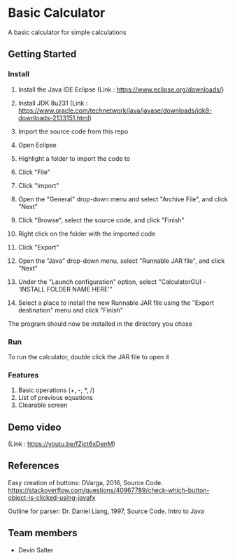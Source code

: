 # Basic Calculator

A basic calculator for simple calculations 

## Getting Started

### Install

1. Install the Java IDE Eclipse (Link : https://www.eclipse.org/downloads/)
2. Install JDK 8u231 (Link : https://www.oracle.com/technetwork/java/javase/downloads/jdk8-downloads-2133151.html)
3. Import the source code from this repo

  1. Open Eclipse
  2. Highlight a folder to import the code to
  3. Click "File"
  4. Click "Import"
  5. Open the "General" drop-down menu and select "Archive File", and click "Next"
  6. Click "Browse", select the source code, and click "Finish"

4. Right click on the folder with the imported code
5. Click "Export"
6. Open the "Java" drop-down menu, select "Runnable JAR file", and click "Next"
7. Under the "Launch configuration" option, select "CalculatorGUI - 'INSTALL FOLDER NAME HERE'"
8. Select a place to install the new Runnable JAR file using the "Export destination" menu and click "Finish"

The program should now be installed in the directory you chose

### Run

To run the calculator, double click the JAR file to open it

### Features

1. Basic operations (+, -, *, /)
2. List of previous equations
3. Clearable screen

## Demo video

(Link : https://youtu.be/fZjct6xDenM)

## References

Easy creation of buttons:
DVarga, 2016, Source Code. https://stackoverflow.com/questions/40967789/check-which-button-object-is-clicked-using-javafx

Outline for parser:
Dr. Daniel Liang, 1997, Source Code. Intro to Java

## Team members

* Devin Salter
